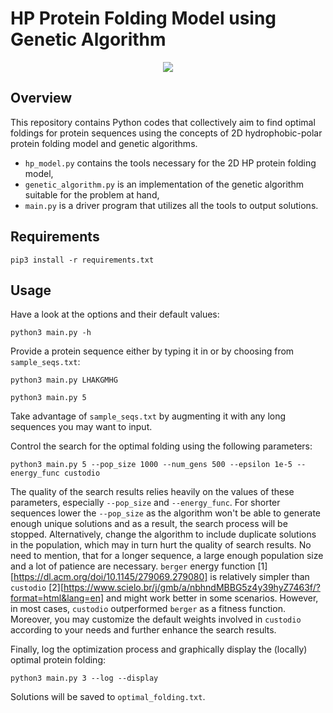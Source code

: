 # HP Protein Folding Model using Genetic Algorithm
<p align="center">
 <img src="https://github.com/jasqari/genetic-algorithm-hp-model/assets/44480584/17b02515-f662-4639-8b13-5a470f1fa0c5"/>
</p>

## Overview
This repository contains Python codes that collectively aim to find optimal foldings for protein sequences using the concepts of 2D hydrophobic-polar protein folding model and genetic algorithms.
* `hp_model.py` contains the tools necessary for the 2D HP protein folding model,
* `genetic_algorithm.py` is an implementation of the genetic algorithm suitable for the problem at hand,
* `main.py` is a driver program that utilizes all the tools to output solutions.

## Requirements
```
pip3 install -r requirements.txt
```

## Usage
Have a look at the options and their default values:
```
python3 main.py -h
```

Provide a protein sequence either by typing it in or by choosing from `sample_seqs.txt`:
```
python3 main.py LHAKGMHG
```
```
python3 main.py 5
```
Take advantage of `sample_seqs.txt` by augmenting it with any long sequences you may want to input.

Control the search for the optimal folding using the following parameters:
```
python3 main.py 5 --pop_size 1000 --num_gens 500 --epsilon 1e-5 --energy_func custodio
```
The quality of the search results relies heavily on the values of these parameters, especially `--pop_size` and `--energy_func`.
For shorter sequences lower the `--pop_size` as the algorithm won't be able to generate enough unique solutions and as a result, the search process will be stopped. Alternatively, change the algorithm to include duplicate solutions in the population, which may in turn hurt the quality of search results.
No need to mention, that for a longer sequence, a large enough population size and a lot of patience are necessary.
`berger` energy function [1][https://dl.acm.org/doi/10.1145/279069.279080] is relatively simpler than `custodio` [2][https://www.scielo.br/j/gmb/a/nbhndMBBG5z4y39hyZ7463f/?format=html&lang=en] and might work better in some scenarios. However, in most cases, `custodio` outperformed `berger` as a fitness function. Moreover, you may customize the default weights involved in `custodio` according to your needs and further enhance the search results.

Finally, log the optimization process and graphically display the (locally) optimal protein folding:
```
python3 main.py 3 --log --display
```

Solutions will be saved to `optimal_folding.txt`.

